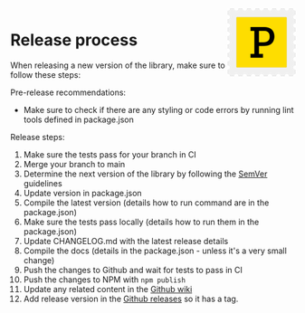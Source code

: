 <a href="https://postmarkapp.com">
    <img src="https://github.com/ActiveCampaign/postmark.js/raw/main/postmark.png" alt="Postmark Logo" title="Postmark" width="120" height="120" align="right">
</a>

# Release process

When releasing a new version of the library, make sure to follow these steps:

Pre-release recommendations:

* Make sure to check if there are any styling or code errors by running lint tools defined in package.json

Release steps:

1. Make sure the tests pass for your branch in CI 
1. Merge your branch to main
1. Determine the next version of the library by following the [SemVer](https://semver.org/) guidelines
1. Update version in package.json
1. Compile the latest version (details how to run command are in the package.json)
1. Make sure the tests pass locally (details how to run them in the package.json)
1. Update CHANGELOG.md with the latest release details   
1. Compile the docs (details in the package.json - unless it's a very small change)
1. Push the changes to Github and wait for tests to pass in CI
1. Push the changes to NPM with `npm publish`
1. Update any related content in the [Github wiki](https://github.com/ActiveCampaign/postmark.js/wiki)
1. Add release version in the [Github releases](https://github.com/ActiveCampaign/postmark.js/releases) so it has a tag.
